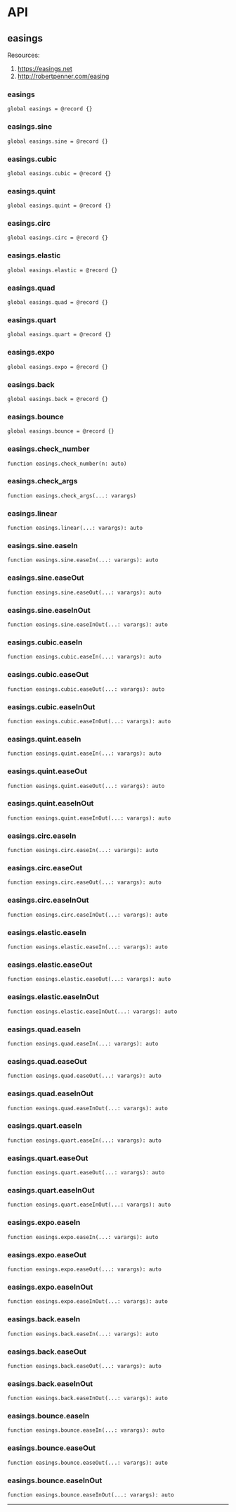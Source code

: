 # API

## easings

Resources:
1. https://easings.net
2. http://robertpenner.com/easing

### easings

```nelua
global easings = @record {}
```



### easings.sine

```nelua
global easings.sine = @record {}
```



### easings.cubic

```nelua
global easings.cubic = @record {}
```



### easings.quint

```nelua
global easings.quint = @record {}
```



### easings.circ

```nelua
global easings.circ = @record {}
```



### easings.elastic

```nelua
global easings.elastic = @record {}
```



### easings.quad

```nelua
global easings.quad = @record {}
```



### easings.quart

```nelua
global easings.quart = @record {}
```



### easings.expo

```nelua
global easings.expo = @record {}
```



### easings.back

```nelua
global easings.back = @record {}
```



### easings.bounce

```nelua
global easings.bounce = @record {}
```



### easings.check_number

```nelua
function easings.check_number(n: auto)
```



### easings.check_args

```nelua
function easings.check_args(...: varargs)
```



### easings.linear

```nelua
function easings.linear(...: varargs): auto
```



### easings.sine.easeIn

```nelua
function easings.sine.easeIn(...: varargs): auto
```



### easings.sine.easeOut

```nelua
function easings.sine.easeOut(...: varargs): auto
```



### easings.sine.easeInOut

```nelua
function easings.sine.easeInOut(...: varargs): auto
```



### easings.cubic.easeIn

```nelua
function easings.cubic.easeIn(...: varargs): auto
```



### easings.cubic.easeOut

```nelua
function easings.cubic.easeOut(...: varargs): auto
```



### easings.cubic.easeInOut

```nelua
function easings.cubic.easeInOut(...: varargs): auto
```



### easings.quint.easeIn

```nelua
function easings.quint.easeIn(...: varargs): auto
```



### easings.quint.easeOut

```nelua
function easings.quint.easeOut(...: varargs): auto
```



### easings.quint.easeInOut

```nelua
function easings.quint.easeInOut(...: varargs): auto
```



### easings.circ.easeIn

```nelua
function easings.circ.easeIn(...: varargs): auto
```



### easings.circ.easeOut

```nelua
function easings.circ.easeOut(...: varargs): auto
```



### easings.circ.easeInOut

```nelua
function easings.circ.easeInOut(...: varargs): auto
```



### easings.elastic.easeIn

```nelua
function easings.elastic.easeIn(...: varargs): auto
```



### easings.elastic.easeOut

```nelua
function easings.elastic.easeOut(...: varargs): auto
```



### easings.elastic.easeInOut

```nelua
function easings.elastic.easeInOut(...: varargs): auto
```



### easings.quad.easeIn

```nelua
function easings.quad.easeIn(...: varargs): auto
```



### easings.quad.easeOut

```nelua
function easings.quad.easeOut(...: varargs): auto
```



### easings.quad.easeInOut

```nelua
function easings.quad.easeInOut(...: varargs): auto
```



### easings.quart.easeIn

```nelua
function easings.quart.easeIn(...: varargs): auto
```



### easings.quart.easeOut

```nelua
function easings.quart.easeOut(...: varargs): auto
```



### easings.quart.easeInOut

```nelua
function easings.quart.easeInOut(...: varargs): auto
```



### easings.expo.easeIn

```nelua
function easings.expo.easeIn(...: varargs): auto
```



### easings.expo.easeOut

```nelua
function easings.expo.easeOut(...: varargs): auto
```



### easings.expo.easeInOut

```nelua
function easings.expo.easeInOut(...: varargs): auto
```



### easings.back.easeIn

```nelua
function easings.back.easeIn(...: varargs): auto
```



### easings.back.easeOut

```nelua
function easings.back.easeOut(...: varargs): auto
```



### easings.back.easeInOut

```nelua
function easings.back.easeInOut(...: varargs): auto
```



### easings.bounce.easeIn

```nelua
function easings.bounce.easeIn(...: varargs): auto
```



### easings.bounce.easeOut

```nelua
function easings.bounce.easeOut(...: varargs): auto
```



### easings.bounce.easeInOut

```nelua
function easings.bounce.easeInOut(...: varargs): auto
```



---
